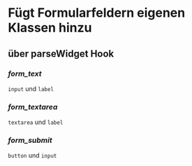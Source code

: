 # Fügt Formularfeldern eigenen Klassen hinzu  
## über parseWidget Hook  
### *form_text*  
`input` und `label`  
### *form_textarea*  
`textarea` und `label`  
### *form_submit*  
`button` und `input`
